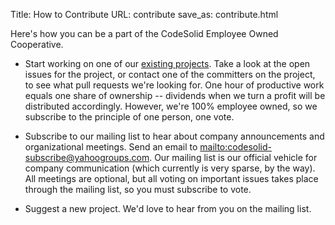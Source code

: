 Title: 		How to Contribute
URL:		contribute
save_as:	contribute.html

Here's how you can be a part of the CodeSolid Employee Owned Cooperative.

* Start working on one of our [existing projects](/category/projects.html).  Take a look at the open issues for the project, or contact one of the committers on the project, to see what pull requests we're looking for.  One hour of productive work equals one share of ownership -- dividends when we turn a profit will be distributed accordingly.  However, we're 100% employee owned, so we subscribe to the principle of one person, one vote.  

* Subscribe to our mailing list to hear about company announcements and organizational meetings.  Send an email to <mailto:codesolid-subscribe@yahoogroups.com>.  Our mailing list is our official vehicle for company communication (which currently is very sparse, by the way).  All meetings are optional, but all voting on important issues takes place through the mailing list, so you must subscribe to vote.

* Suggest a new project.  We'd love to hear from you on the mailing list.


